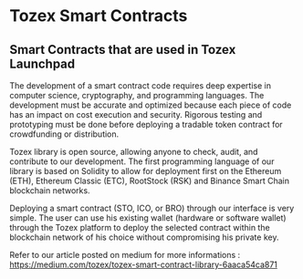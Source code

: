 # Tozex Smart Contracts

## Smart Contracts that are used in Tozex Launchpad

The development of a smart contract code requires deep expertise in computer science, cryptography, and programming languages. The development must be accurate and optimized because each piece of code has an impact on cost execution and security. Rigorous testing and prototyping must be done before deploying a tradable token contract for crowdfunding or distribution.

Tozex library is open source, allowing anyone to check, audit, and contribute to our development. The first programming language of our library is based on Solidity to allow for deployment first on the Ethereum (ETH), Ethereum Classic (ETC), RootStock (RSK) and Binance Smart Chain blockchain networks. 

Deploying a smart contract (STO, ICO, or BRO) through our interface is very simple. The user can use his existing wallet (hardware or software wallet) through the Tozex platform to deploy the selected contract within the blockchain network of his choice without compromising his private key.


Refer to our article posted on medium for more informations : https://medium.com/tozex/tozex-smart-contract-library-6aaca54ca871





